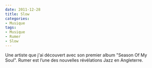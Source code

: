 ```yaml
---
date: 2011-12-28
title: Slow
categories:
- Musique
tags:
- Musique
- Rumer
- Slow
---
```

Une artiste que j'ai découvert avec son premier album "Season Of My Soul". Rumer est l’une des nouvelles révélations Jazz en Angleterre.
